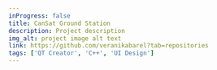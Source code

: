 ```yaml
---
inProgress: false
title: CanSat Ground Station
description: Project description
img_alt: project image alt text
link: https://github.com/veranikabarel?tab=repositories
tags: ['QT Creator', 'C++', 'UI Design']
---
```

